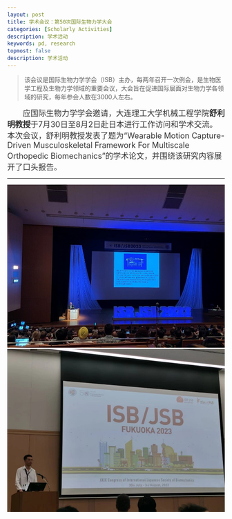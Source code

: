 ```yaml
---
layout: post
title: 学术会议：第50次国际生物力学大会
categories: [Scholarly Activities]
description: 学术活动
keywords: pd, research
topmost: false
description: 学术活动
---
```

>该会议是国际生物力学学会（ISB）主办，每两年召开一次例会，是生物医学工程及生物力学领域的重要会议，大会旨在促进国际层面对生物力学各领域的研究，每年参会人数在3000人左右。 

<div style="font-size: 18px; color: #333;text-align: left;text-indent: 2em">
应国际生物力学学会邀请，大连理工大学机械工程学院<strong>舒利明教授</strong>于7月30日至8月2日赴日本进行工作访问和学术交流。本次会议，舒利明教授发表了题为“Wearable Motion Capture-Driven Musculoskeletal Framework For Multiscale Orthopedic Biomechanics”的学术论文，并围绕该研究内容展开了口头报告。  
</div>
<p>
<p>
<hr>
<div style="text-align: center;">
  <img src="/images/posts/academic/第50次国际生物力学大会1.png" alt="图片" style="width:600px">
  <img src="/images/posts/academic/第50次国际生物力学大会2.png" alt="图片" style="width:600px">
</div>

